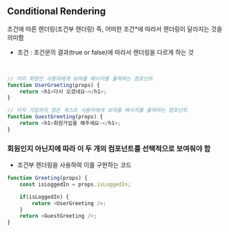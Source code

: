 ## Conditional Rendering

조건에 따른 렌더링(조건부 렌더링) 즉, 어떠한 조건*에 따라서 렌더링이 달라지는 것을 의미함

* 조건 : 조건문의 결과(true or false)에 따라서 렌더링을 다르게 하는 것

<br />

```javascript
// 이미 회원인 사용자에게 보여줄 메시지를 출력하는 컴포넌트
function UserGreeting(props) {
    return <h1>다시 오셨네요~</h1>;
}

// 아직 가입하지 않은 게스트 사용자에게 보여줄 메시지를 출력하는 컴포넌트
function GuestGreeting(props) {
    return <h1>회원가입을 해주세요~</h1>;
}

```

### 회원인지 아닌지에 따라 이 두 개의 컴포넌트를 선택적으로 보여줘야 함

- 조건부 렌더링을 사용하여 이를 구현하는 코드

```javascript
function Greeting(props) {
    const isLoggedIn = props.isLoggedIn;

    if(isLoggedIn) {
        return <UserGreeting />;
    }
    return <GuestGreeting />;
}
```
